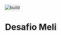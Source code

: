![build](https://github.com/Marcelo-Scarton/DesafioMeli/actions/workflows/meli.yml/badge.svg)
# Desafio Meli